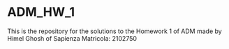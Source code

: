 # ADM_HW_1
This is the repository for the solutions to the Homework 1 of ADM made by Himel Ghosh of Sapienza Matricola: 2102750
